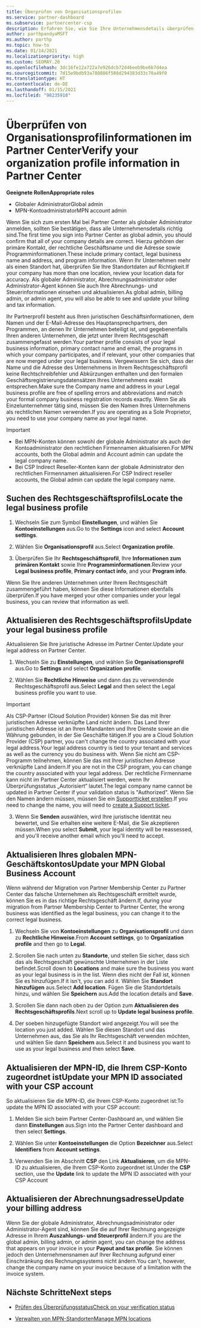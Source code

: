 ```yaml
---
title: Überprüfen von Organisationsprofilen
ms.service: partner-dashboard
ms.subservice: partnercenter-csp
description: Erfahren Sie, wie Sie Ihre Unternehmensdetails überprüfen, z. B. den primären Kontakt-, die Adresse und Programminformationen. Sie können auch ihre rechtlichen Adressen und Abrechnungsadressen aktualisieren.
author: parthpandyaMSFT
ms.author: parthp
ms.topic: how-to
ms.date: 01/14/2021
ms.localizationpriority: high
ms.custom: SEOMAY.20
ms.openlocfilehash: 3dc16fe12a722a7e926dcb72d46eeb9be6b7d4ea
ms.sourcegitcommit: 7d15e9bdb93a780886f588d294383d33c70a49f0
ms.translationtype: HT
ms.contentlocale: de-DE
ms.lasthandoff: 01/15/2021
ms.locfileid: "98235918"
---
```

# <a name="verify-your-organization-profile-information-in-partner-center"></a><span data-ttu-id="93050-104">Überprüfen von Organisationsprofilinformationen im Partner Center</span><span class="sxs-lookup"><span data-stu-id="93050-104">Verify your organization profile information in Partner Center</span></span>

<span data-ttu-id="93050-105">**Geeignete Rollen**</span><span class="sxs-lookup"><span data-stu-id="93050-105">**Appropriate roles**</span></span>

- <span data-ttu-id="93050-106">Globaler Administrator</span><span class="sxs-lookup"><span data-stu-id="93050-106">Global admin</span></span>
- <span data-ttu-id="93050-107">MPN-Kontoadministrator</span><span class="sxs-lookup"><span data-stu-id="93050-107">MPN account admin</span></span>

<span data-ttu-id="93050-108">Wenn Sie sich zum ersten Mal bei Partner Center als globaler Administrator anmelden, sollten Sie bestätigen, dass alle Unternehmensdetails richtig sind.</span><span class="sxs-lookup"><span data-stu-id="93050-108">The first time you sign into Partner Center as global admin, you should confirm that all of your company details are correct.</span></span> <span data-ttu-id="93050-109">Hierzu gehören der primäre Kontakt, der rechtliche Geschäftsname und die Adresse sowie Programminformationen.</span><span class="sxs-lookup"><span data-stu-id="93050-109">These include primary contact, legal business name and address, and program information.</span></span> <span data-ttu-id="93050-110">Wenn Ihr Unternehmen mehr als einen Standort hat, überprüfen Sie Ihre Standortdaten auf Richtigkeit.</span><span class="sxs-lookup"><span data-stu-id="93050-110">If your company has more than one location, review your location data for accuracy.</span></span> <span data-ttu-id="93050-111">Als globaler Administrator, Abrechnungsadministrator oder Administrator-Agent können Sie auch Ihre Abrechnungs- und Steuerinformationen einsehen und aktualisieren.</span><span class="sxs-lookup"><span data-stu-id="93050-111">As global admin, billing admin, or admin agent, you will also be able to see and update your billing and tax information.</span></span>

<span data-ttu-id="93050-112">Ihr Partnerprofil besteht aus Ihren juristischen Geschäftsinformationen, dem Namen und der E-Mail-Adresse des Hauptansprechpartners, den Programmen, an denen Ihr Unternehmen beteiligt ist, und gegebenenfalls Ihren anderen Unternehmen, die jetzt unter Ihrem Rechtsgeschäft zusammengefasst werden.</span><span class="sxs-lookup"><span data-stu-id="93050-112">Your partner profile consists of your legal business information, primary contact name and email, the programs in which your company participates, and if relevant, your other companies that are now merged under your legal business.</span></span> <span data-ttu-id="93050-113">Vergewissern Sie sich, dass der Name und die Adresse des Unternehmens in Ihrem Rechtsgeschäftsprofil keine Rechtschreibfehler und Abkürzungen enthalten und den formalen Geschäftsregistrierungsdatensätzen Ihres Unternehmens exakt entsprechen.</span><span class="sxs-lookup"><span data-stu-id="93050-113">Make sure the Company name and address in your Legal business profile are free of spelling errors and abbreviations and match your formal company business registration records exactly.</span></span> <span data-ttu-id="93050-114">Wenn Sie als Einzelunternehmer tätig sind, müssen Sie den Namen Ihres Unternehmens als rechtlichen Namen verwenden.</span><span class="sxs-lookup"><span data-stu-id="93050-114">If you are operating as a Sole Proprietor, you need to use your company name as your legal name.</span></span>

>[!Important]
>- <span data-ttu-id="93050-115">Bei MPN-Konten können sowohl der globale Administrator als auch der Kontoadministrator den rechtlichen Firmennamen aktualisieren.</span><span class="sxs-lookup"><span data-stu-id="93050-115">For MPN accounts, both the Global admin and Account admin can update the legal company name.</span></span>
>- <span data-ttu-id="93050-116">Bei CSP Indirect Reseller-Konten kann der globale Administrator den rechtlichen Firmennamen aktualisieren.</span><span class="sxs-lookup"><span data-stu-id="93050-116">For CSP Indirect reseller accounts, the Global admin can update the legal company name.</span></span> 

## <a name="locate-the-legal-business-profile"></a><span data-ttu-id="93050-117">Suchen des Rechtsgeschäftsprofils</span><span class="sxs-lookup"><span data-stu-id="93050-117">Locate the legal business profile</span></span>

1. <span data-ttu-id="93050-118">Wechseln Sie zum Symbol **Einstellungen**, und wählen Sie **Kontoeinstellungen** aus.</span><span class="sxs-lookup"><span data-stu-id="93050-118">Go to the **Settings** icon and select **Account settings**.</span></span>
 
1. <span data-ttu-id="93050-119">Wählen Sie **Organisationsprofil** aus.</span><span class="sxs-lookup"><span data-stu-id="93050-119">Select **Organization profile**.</span></span> 

2. <span data-ttu-id="93050-120">Überprüfen Sie Ihr **Rechtsgeschäftsprofil**, Ihre **Informationen zum primären Kontakt** sowie Ihre **Programminformationen**.</span><span class="sxs-lookup"><span data-stu-id="93050-120">Review your **Legal business profile**, **Primary contact info**, and your **Program info**.</span></span>

<span data-ttu-id="93050-121">Wenn Sie Ihre anderen Unternehmen unter Ihrem Rechtsgeschäft zusammengeführt haben, können Sie diese Informationen ebenfalls überprüfen.</span><span class="sxs-lookup"><span data-stu-id="93050-121">If you have merged your other companies under your legal business, you can review that information as well.</span></span> 

## <a name="update-your-legal-business-profile"></a><span data-ttu-id="93050-122">Aktualisieren des Rechtsgeschäftsprofils</span><span class="sxs-lookup"><span data-stu-id="93050-122">Update your legal business profile</span></span>

<span data-ttu-id="93050-123">Aktualisieren Sie Ihre juristische Adresse im Partner Center.</span><span class="sxs-lookup"><span data-stu-id="93050-123">Update your legal address on Partner Center.</span></span>

1. <span data-ttu-id="93050-124">Wechseln Sie zu **Einstellungen**, und wählen Sie **Organisationsprofil** aus.</span><span class="sxs-lookup"><span data-stu-id="93050-124">Go to **Settings** and select **Organization profile**.</span></span>


2. <span data-ttu-id="93050-125">Wählen Sie **Rechtliche Hinweise** und dann das zu verwendende Rechtsgeschäftsprofil aus.</span><span class="sxs-lookup"><span data-stu-id="93050-125">Select **Legal**  and then select the Legal business profile you want to use.</span></span>

>[!Important]
><span data-ttu-id="93050-126">Als CSP-Partner (Cloud Solution Provider) können Sie das mit Ihrer juristischen Adresse verknüpfte Land nicht ändern. Das Land Ihrer juristischen Adresse ist an Ihren Mandanten und Ihre Dienste sowie an die Währung gebunden, in der Sie Geschäfte tätigen.</span><span class="sxs-lookup"><span data-stu-id="93050-126">If you are a Cloud Solution Provider (CSP) partner, you can't change the country associated with your legal address.Your legal address country is tied to your tenant and services as well as the currency you do business with.</span></span> <span data-ttu-id="93050-127">Wenn Sie nicht am CSP-Programm teilnehmen, können Sie das mit Ihrer juristischen Adresse verknüpfte Land ändern.</span><span class="sxs-lookup"><span data-stu-id="93050-127">If you are not in the CSP program, you can change the country associated with your legal address.</span></span> <span data-ttu-id="93050-128">Der rechtliche Firmenname kann nicht im Partner Center aktualisiert werden, wenn Ihr Überprüfungsstatus „Autorisiert“ lautet.</span><span class="sxs-lookup"><span data-stu-id="93050-128">The legal company name cannot be updated in Partner Center if your validation status is "Authorized".</span></span> <span data-ttu-id="93050-129">Wenn Sie den Namen ändern müssen, müssen Sie ein [Supportticket erstellen](https://partner.microsoft.com/dashboard/support/servicerequests/create?stage=2&topicid=eb74583c-61b3-2124-bffc-00920e0ae772).</span><span class="sxs-lookup"><span data-stu-id="93050-129">If you need to change the name, you will need to [create a Support ticket](https://partner.microsoft.com/dashboard/support/servicerequests/create?stage=2&topicid=eb74583c-61b3-2124-bffc-00920e0ae772).</span></span>

3. <span data-ttu-id="93050-130">Wenn Sie **Senden** auswählen, wird Ihre juristische Identität neu bewertet, und Sie erhalten eine weitere E-Mail, die Sie akzeptieren müssen.</span><span class="sxs-lookup"><span data-stu-id="93050-130">When you select **Submit**, your legal identity will be reassessed, and you'll receive another email which you'll need to accept.</span></span>

## <a name="update-your-mpn-global-business-account"></a><span data-ttu-id="93050-131">Aktualisieren Ihres globalen MPN-Geschäftskontos</span><span class="sxs-lookup"><span data-stu-id="93050-131">Update your MPN Global Business Account</span></span>

<span data-ttu-id="93050-132">Wenn während der Migration von Partner Membership Center zu Partner Center das falsche Unternehmen als Rechtsgeschäft ermittelt wurde, können Sie es in das richtige Rechtsgeschäft ändern.</span><span class="sxs-lookup"><span data-stu-id="93050-132">If, during your migration from Partner Membership Center to Partner Center, the wrong business was identified as the legal business, you can change it to the correct legal business.</span></span>

1. <span data-ttu-id="93050-133">Wechseln Sie von **Kontoeinstellungen** zu **Organisationsprofil** und dann zu **Rechtliche Hinweise**.</span><span class="sxs-lookup"><span data-stu-id="93050-133">From **Account settings**, go to **Organization profile** and then go to **Legal**.</span></span>

1.  <span data-ttu-id="93050-134">Scrollen Sie nach unten zu **Standorte**, und stellen Sie sicher, dass sich das als Rechtsgeschäft gewünschte Unternehmen in der Liste befindet.</span><span class="sxs-lookup"><span data-stu-id="93050-134">Scroll down to **Locations** and make sure the business you want as your legal business is in the list.</span></span> <span data-ttu-id="93050-135">Wenn dies nicht der Fall ist, können Sie es hinzufügen.</span><span class="sxs-lookup"><span data-stu-id="93050-135">If it isn't, you can add it.</span></span> <span data-ttu-id="93050-136">Wählen Sie **Standort hinzufügen** aus.</span><span class="sxs-lookup"><span data-stu-id="93050-136">Select **Add location**.</span></span> <span data-ttu-id="93050-137">Fügen Sie die Standortdetails hinzu, und wählen Sie **Speichern** aus.</span><span class="sxs-lookup"><span data-stu-id="93050-137">Add the location details and **Save**.</span></span>

2. <span data-ttu-id="93050-138">Scrollen Sie dann nach oben zu der Option zum **Aktualisieren des Rechtsgeschäftsprofils**.</span><span class="sxs-lookup"><span data-stu-id="93050-138">Next scroll up to **Update legal business profile**.</span></span>

3. <span data-ttu-id="93050-139">Der soeben hinzugefügte Standort wird angezeigt.</span><span class="sxs-lookup"><span data-stu-id="93050-139">You will see the location you just added.</span></span> <span data-ttu-id="93050-140">Wählen Sie diesen Standort und das Unternehmen aus, das Sie als Ihr Rechtsgeschäft verwenden möchten, und wählen Sie dann **Speichern** aus.</span><span class="sxs-lookup"><span data-stu-id="93050-140">Select it and business you want to use as your legal business and then select **Save**.</span></span>

## <a name="update-your-mpn-id-associated-with-your-csp-account"></a><span data-ttu-id="93050-141">Aktualisieren der MPN-ID, die Ihrem CSP-Konto zugeordnet ist</span><span class="sxs-lookup"><span data-stu-id="93050-141">Update your MPN ID associated with your CSP account</span></span>

<span data-ttu-id="93050-142">So aktualisieren Sie die MPN-ID, die Ihrem CSP-Konto zugeordnet ist:</span><span class="sxs-lookup"><span data-stu-id="93050-142">To update the MPN ID associated with your CSP account:</span></span>

1. <span data-ttu-id="93050-143">Melden Sie sich beim Partner Center-Dashboard an, und wählen Sie dann **Einstellungen** aus.</span><span class="sxs-lookup"><span data-stu-id="93050-143">Sign into the Partner Center dashboard and then select **Settings**.</span></span>
 
1. <span data-ttu-id="93050-144">Wählen Sie unter **Kontoeinstellungen** die Option **Bezeichner** aus.</span><span class="sxs-lookup"><span data-stu-id="93050-144">Select **Identifiers** from **Account settings**.</span></span>

1. <span data-ttu-id="93050-145">Verwenden Sie im Abschnitt **CSP** den Link **Aktualisieren**, um die MPN-ID zu aktualisieren, die Ihrem CSP-Konto zugeordnet ist.</span><span class="sxs-lookup"><span data-stu-id="93050-145">Under the **CSP** section, use the **Update** link to update the MPN ID associated with your CSP Account</span></span> 


## <a name="update-your-billing-address"></a><span data-ttu-id="93050-146">Aktualisieren der Abrechnungsadresse</span><span class="sxs-lookup"><span data-stu-id="93050-146">Update your billing address</span></span>

<span data-ttu-id="93050-147">Wenn Sie der globale Administrator, Abrechnungsadministrator oder Administrator-Agent sind, können Sie die auf Ihrer Rechnung angezeigte Adresse in Ihrem **Auszahlungs- und Steuerprofil** ändern.</span><span class="sxs-lookup"><span data-stu-id="93050-147">If you are the global admin, billing admin, or admin agent, you can change the address that appears on your invoice in your **Payout and tax profile**.</span></span> <span data-ttu-id="93050-148">Sie können jedoch den Unternehmensnamen auf Ihrer Rechnung aufgrund einer Einschränkung des Rechnungssystems nicht ändern.</span><span class="sxs-lookup"><span data-stu-id="93050-148">You can't, however, change the company name on your invoice because of a limitation with the invoice system.</span></span>

## <a name="next-steps"></a><span data-ttu-id="93050-149">Nächste Schritte</span><span class="sxs-lookup"><span data-stu-id="93050-149">Next steps</span></span>

- [<span data-ttu-id="93050-150">Prüfen des Überprüfungsstatus</span><span class="sxs-lookup"><span data-stu-id="93050-150">Check on your verification status</span></span>](verification-responses.md)
 
- [<span data-ttu-id="93050-151">Verwalten von MPN-Standorten</span><span class="sxs-lookup"><span data-stu-id="93050-151">Manage MPN locations</span></span>](manage-locations.md)

